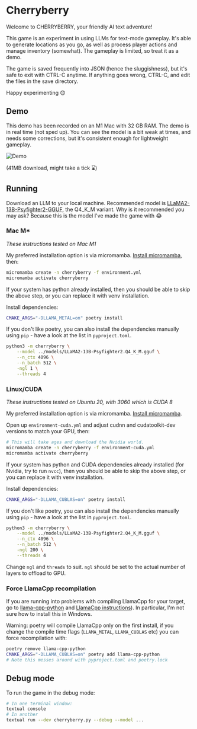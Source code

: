 # Cherryberry

Welcome to CHERRYBERRY, your friendly AI text adventure!

This game is an experiment in using LLMs for text-mode gameplay. It's able to
generate locations as you go, as well as process player actions and manage
inventory (somewhat). The gameplay is limited, so treat it as a demo.

The game is saved frequently into JSON (hence the sluggishness), but it's safe
to exit with CTRL-C anytime.  If anything goes wrong, CTRL-C, and edit the files
in the save directory. 

Happy experimenting 😊

## Demo

This demo has been recorded on an M1 Mac with 32 GB RAM. The demo is in real time (not sped up). You can see the model is a bit weak at times, and needs some corrections, but it's consistent enough for lightweight gameplay.

![Demo](demo.gif)

(41MB download, might take a tick ⌛)

## Running

Download an LLM to your local machine. Recommended model is [LLaMA2-13B-Psyfighter2-GGUF](https://huggingface.co/KoboldAI/LLaMA2-13B-Psyfighter2-GGUF), the Q4_K_M variant. Why is it recommended you may ask? Because this is the model I've made the game with 😂

### Mac M*

*These instructions tested on Mac M1*

My preferred installation option is via micromamba. [Install micromamba](https://mamba.readthedocs.io/en/latest/installation/micromamba-installation.html), then:

```bash
micromamba create -n cherryberry -f environment.yml
micromamba activate cherryberry
```

If your system has python already installed, then you should be able to skip the above step, or you can replace it with venv installation.

Install dependencies:

```bash
CMAKE_ARGS="-DLLAMA_METAL=on" poetry install
```

If you don't like poetry, you can also install the dependencies manually using `pip` - have a look at the list in `pyproject.toml`.


```bash
python3 -m cherryberry \
	--model ../models/LLaMA2-13B-Psyfighter2.Q4_K_M.gguf \
	--n_ctx 4096 \
	--n_batch 512 \
	-ngl 1 \
	--threads 4
```

### Linux/CUDA

*These instructions tested on Ubuntu 20, with 3060 which is CUDA 8*

My preferred installation option is via micromamba. [Install micromamba](https://mamba.readthedocs.io/en/latest/installation/micromamba-installation.html).

Open up `environment-cuda.yml` and adjust cudnn and cudatoolkit-dev versions to match your GPU, then:

```bash
# This will take ages and download the Nvidia world.
micromamba create -n cherryberry -f environment-cuda.yml
micromamba activate cherryberry
```

If your system has python and CUDA dependencies already installed (for Nvidia, try to run `nvcc`), then you should be able to skip the above step, or you can replace it with venv installation.

Install dependencies:

```bash
CMAKE_ARGS="-DLLAMA_CUBLAS=on" poetry install 
```

If you don't like poetry, you can also install the dependencies manually using `pip` - have a look at the list in `pyproject.toml`.

```bash
python3 -m cherryberry \
	--model ../models/LLaMA2-13B-Psyfighter2.Q4_K_M.gguf \
	--n_ctx 4096 \
	--n_batch 512 \
	-ngl 200 \
	--threads 4
```

Change `ngl` and `threads` to suit. `ngl` should be set to the actual number of layers to offload to GPU.


### Force LlamaCpp recompilation

If you are running into problems with compiling LlamaCpp for your target, go to [llama-cpp-python](https://github.com/abetlen/llama-cpp-python) and [LlamaCpp instructions](https://github.com/ggerganov/llama.cpp)). In particular, I'm not sure how to install this in Windows.

Warning: poetry will compile LlamaCpp only on the first install, if you change the compile time flags (`LLAMA_METAL`, `LLAMA_CUBLAS` etc) you can force recompilation with:

```bash
poetry remove llama-cpp-python
CMAKE_ARGS="-DLLAMA_CUBLAS=on" poetry add llama-cpp-python
# Note this messes around with pyproject.toml and poetry.lock
```

## Debug mode

To run the game in the debug mode:

```bash
# In one terminal window:
textual console
# In another
textual run --dev cherryberry.py --debug --model ...
```